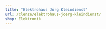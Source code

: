 ```yaml
---
title: "Elektrohaus Jörg Kleindienst"
url: /clenze/elektrohaus-joerg-kleindienst/
shop: Elektronik
---
```

